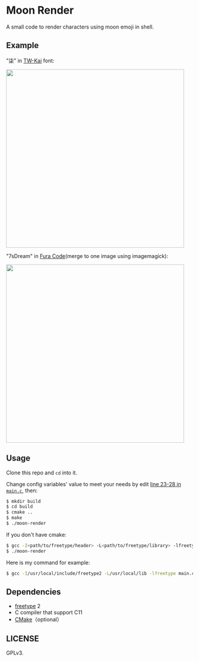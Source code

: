 # Moon Render

A small code to render characters using moon emoji in shell.

## Example

"柒" in [TW-Kai] font:

<img src="https://rikka.7sdre.am/files/4f660184-e5e7-4b4c-a037-8c1d656dfe86.png" height="480">

"7sDream" in [Fura Code](merge to one image using imagemagick):

<img src="https://rikka.7sdre.am/files/140493ef-9484-42f7-9736-5dd6354d04db.png" height="480">

## Usage

Clone this repo and `cd` into it.

Change config variables' value to meet your needs by edit [line 23-28 in `main.c`][edit-config], then:

```bash
$ mkdir build
$ cd build
$ cmake ..
$ make
$ ./moon-render
```

If you don't have cmake:

```bash
$ gcc -I<path/to/freetype/header> -L<path/to/freetype/library> -lfreetype main.c -o moon-render
$ ./moon-render
```

Here is my command for example:

```bash
$ gcc -I/usr/local/include/freetype2 -L/usr/local/lib -lfreetype main.c -o moon-render
```

## Dependencies

- [freetype] 2
- C compiler that support C11
- [CMake]（optional）

## LICENSE

GPLv3.

[TW-Kai]: https://data.gov.tw/dataset/5961
[Fura Code]: https://github.com/ryanoasis/nerd-fonts/tree/master/patched-fonts/FiraCode
[edit-config]: https://github.com/7sDream/moon-render/blob/master/main.c#L23-L28
[freetype]: https://www.freetype.org/
[CMake]: https://cmake.org/

